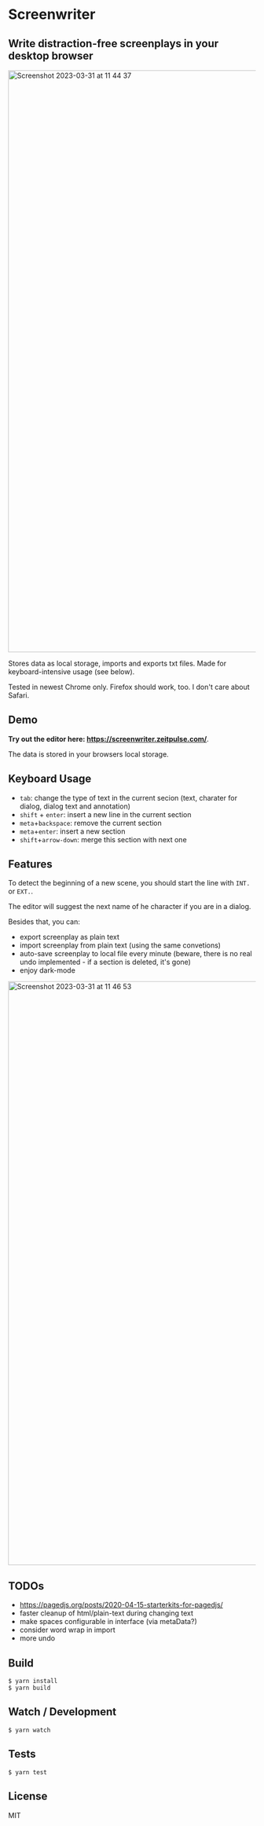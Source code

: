# Screenwriter
## Write distraction-free screenplays in your desktop browser

<img width="1185" alt="Screenshot 2023-03-31 at 11 44 37" src="https://user-images.githubusercontent.com/140571/229086507-b4b63dd7-52ba-4c90-b97c-4dab1fc2bcbb.png">

Stores data as local storage, imports and exports txt files. Made for keyboard-intensive usage (see below).

Tested in newest Chrome only. Firefox should work, too. I don't care about Safari.

## Demo

**Try out the editor here: https://screenwriter.zeitpulse.com/**.

The data is stored in your browsers local storage.

## Keyboard Usage

 * `tab`: change the type of text in the current secion (text, charater for dialog, dialog text and annotation)
 * `shift` + `enter`: insert a new line in the current section
 * `meta`+`backspace`: remove the current section
 * `meta`+`enter`: insert a new section
 * `shift`+`arrow-down`: merge this section with next one

## Features

To detect the beginning of a new scene, you should start the line with `INT.` or `EXT.`.

The editor will suggest the next name of he character if you are in a dialog.

Besides that, you can:

 * export screenplay as plain text
 * import screenplay from plain text (using the same convetions)
 * auto-save screenplay to local file every minute (beware, there is no real undo implemented - if a section is deleted, it's gone)
 * enjoy dark-mode
 
<img width="1189" alt="Screenshot 2023-03-31 at 11 46 53" src="https://user-images.githubusercontent.com/140571/229086759-31aa087d-cb28-443f-82c6-a36200b16a26.png">

## TODOs

 * https://pagedjs.org/posts/2020-04-15-starterkits-for-pagedjs/
 * faster cleanup of html/plain-text during changing text
 * make spaces configurable in interface (via metaData?)
 * consider word wrap in import
 * more undo

## Build

    $ yarn install
    $ yarn build

## Watch / Development

    $ yarn watch

## Tests

    $ yarn test

## License

MIT
